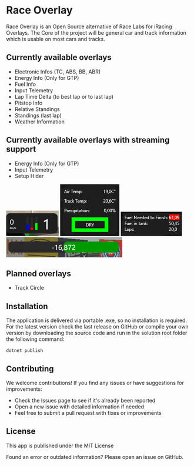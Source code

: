 # Race Overlay

Race Overlay is an Open Source alternative of Race Labs for iRacing Overlays. The Core of the project will be general 
car and track information which is usable on most cars and tracks.

## Currently available overlays
- Electronic Infos (TC, ABS, BB, ABR)
- Energy Info (Only for GTP)
- Fuel Info
- Input Telemetry
- Lap Time Delta (to best lap or to last lap)
- Pitstop Info
- Relative Standings
- Standings (last lap)
- Weather Information

## Currently available overlays with streaming support
- Energy Info (Only for GTP)
- Input Telemetry
- Setup Hider

![Inputs Overlay](/.github/images/Inputs.png)
![Weather Overlay](/.github/images/Wheater.png)
![Fuel Calculator Overlay](/.github/images/Fuel.png)
![Lap time delta Overlay](/.github/images/Delta.png)

## Planned overlays
- Track Circle

## Installation
The application is delivered via portable .exe, so no installation is required.
For the latest version check the last release on GitHub or compile your own version
by downloading the source code and run in the solution root folder the following command:
```
dotnet publish
```

## Contributing

We welcome contributions! If you find any issues or have suggestions for improvements:

- Check the Issues page to see if it's already been reported
- Open a new issue with detailed information if needed
- Feel free to submit a pull request with fixes or improvements

## License
This app is published under the MIT License

Found an error or outdated information? Please open an issue on GitHub.
